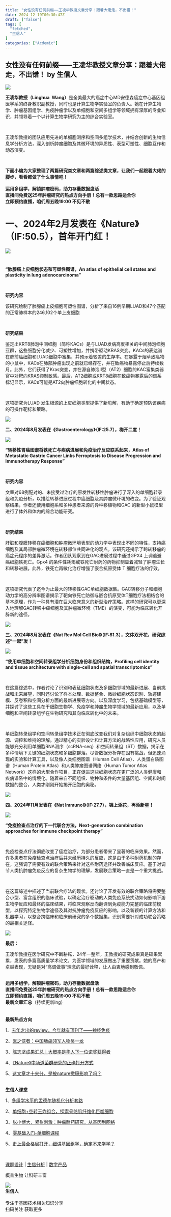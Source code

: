 ```yaml
---
title: "女性没有任何前缀——王凌华教授文章分享：跟着大佬走，不出错！"
date: 2024-12-19T00:30:47Z
draft: ["false"]
tags: [
  "fetched",
  "生信人"
]
categories: ["Acdemic"]
---
```

女性没有任何前缀——王凌华教授文章分享：跟着大佬走，不出错！ by 生信人
------
<div><p><img data-backh="200" data-backw="578" data-imgfileid="503751127" data-ratio="0.34629629629629627" data-s="300,640" data-src="https://mmbiz.qpic.cn/mmbiz_png/N3X4LBoaQjXIEUmdz1It1kIjAkaaxPYUPnSj9yDMJAURNgfDZMHg2lKCz9AzIU2b54WxoOiaEZhJWwdLqKN15Ww/640?wx_fmt=png&amp;from=appmsg" data-type="png" data-w="1080" src="https://mmbiz.qpic.cn/mmbiz_png/N3X4LBoaQjXIEUmdz1It1kIjAkaaxPYUPnSj9yDMJAURNgfDZMHg2lKCz9AzIU2b54WxoOiaEZhJWwdLqKN15Ww/640?wx_fmt=png&amp;from=appmsg"></p><p><span><strong><span>王凌华教授（</span></strong><strong><span>Linghua Wang</span></strong><strong><span>）</span></strong></span><span>是全美最大的癌症中心MD安德森癌症中心基因组医学系的终身教职副教授，同时也是计算生物学实验室的负责人。她在计算生物学、肿瘤基因组学、免疫肿瘤学以及单细胞和空间多组学等领域拥有深厚的专业知识，并领导着一个以计算生物学研究为主的综合实验室。</span></p><p><span><br></span></p><p><span>王凌华教授的团队应用先进的单细胞测序和空间多组学技术，并结合创新的生物信息学分析方法，深入剖析肿瘤细胞及其微环境的异质性、表型可塑性、细胞互作和动态演变。</span><p></p></p><p><span><br></span></p><section><strong><span>下面小编为大家整理了两篇研究类文章和两篇综述类文章，让我们一起跟着大佬的脚步，看看都做了什么事情吧！</span></strong></section><section><strong><span><br></span></strong></section><section><span><strong><span>运用多组学，解锁肿瘤密码，助力存量数据盘活</span></strong></span></section><section><span><strong><span>直播间</span></strong><strong><span>免费送25年肿瘤研究的热点方向手册</span></strong><strong><span>！总有一款思路适合你</span></strong></span></section><section><span><strong><span>立即预约直播，咱们周五晚19:00 不见不散</span></strong></span></section><section><mp-common-videosnap data-pluginname="mpvideosnap" data-headimgurl="https://wx.qlogo.cn/finderhead/Q3auHgzwzM6FFopmV1QQnKVZIbKHW6ZicSlEyQgGDB6dRytVozA52Hw/0" data-username="v2_060000231003b20faec8cae18d1bcbd7cd00e931b07784c857b147c43644e4b9ae3159798aa0@finder" data-nickname="概普生信人" data-desc="将在12月20日 19:00 直播" data-livewording="预约" data-intro="解锁多组学在肿瘤研究中的应用" data-type="live" data-status="0" data-noticeid="finderlivenotice-v2_060000231003b20faec8cae18d1bcbd7cd00e931b07784c857b147c43644e4b9ae3159798aa0@finder-1734337549215413-829782724" data-isdisabled="0" data-errortips=""></mp-common-videosnap></section><h1><span><strong><span>一、2024年2月发表在《Nature》（IF:50.5），首年开门红！</span></strong></span></h1><section><img data-backh="299" data-backw="578" data-imgfileid="503751128" data-ratio="0.5179677819083024" data-s="300,640" data-src="https://mmbiz.qpic.cn/mmbiz_png/N3X4LBoaQjXIEUmdz1It1kIjAkaaxPYUjMb2zrhGysp6ogm9NDQSkHbPBksneIbkxGpXb5uXmj8cgxz5XfPT0g/640?wx_fmt=png&amp;from=appmsg" data-type="png" data-w="807" src="https://mmbiz.qpic.cn/mmbiz_png/N3X4LBoaQjXIEUmdz1It1kIjAkaaxPYUjMb2zrhGysp6ogm9NDQSkHbPBksneIbkxGpXb5uXmj8cgxz5XfPT0g/640?wx_fmt=png&amp;from=appmsg"></section><h1><p></p></h1><p><span><strong><span>“肺腺癌上皮细胞状态和可塑性图谱，An atlas of epithelial cell states and plasticity in lung adenocarcinoma”</span></strong></span><p></p></p><p><span><strong><span><br></span></strong></span></p><section><span><strong><span>研究内容</span></strong></span><p></p></section><p><span>该研究绘制了肺腺癌上皮细胞可塑性图谱，分析了来自16例早期LUAD和47个匹配的正常肺样本的246,102个单上皮细胞</span><p></p></p><p><span><br></span></p><section><span><strong><span>研究结果</span></strong></span><p></p></section><p><span>鉴定出KRT8肺泡中间细胞（简称KACs）是与LUAD发病高度相关的中间肺泡细胞亚群，这些细胞分化减少、可塑性增加，并携带驱动KRAS突变。KACs的表达谱在肺前癌细胞和LUAD细胞中富集，并预示着较差的生存率。在暴露于烟草致癌物的小鼠中，KACs在肺部肿瘤出现之前就已经存在，并在致癌物暴露停止后持续数月。此外，它们获得了Kras突变，并在源自肺泡II型（AT2）细胞的KAC富集类器官中对靶向KRAS抑制敏感。最后，AT2细胞或KRT8细胞在致癌物暴露后的谱系标记显示，KACs可能是AT2向肿瘤细胞转化的中间状态。</span><p></p></p><p><span><br></span></p><p><span>这项研究为LUAD 发生根源的上皮细胞类型提供了新见解，有助于确定预防该疾病的可操作靶标和策略。</span></p><section><img data-backh="442" data-backw="578" data-imgfileid="503751129" data-ratio="0.7646219686162625" data-s="300,640" data-src="https://mmbiz.qpic.cn/mmbiz_png/N3X4LBoaQjXIEUmdz1It1kIjAkaaxPYU1YCaKhqpGACqlQibquuLdDNDaOPgv6ZFM52BibOiaUakwGdJNsX5cCfrw/640?wx_fmt=png&amp;from=appmsg" data-type="png" data-w="701" src="https://mmbiz.qpic.cn/mmbiz_png/N3X4LBoaQjXIEUmdz1It1kIjAkaaxPYU1YCaKhqpGACqlQibquuLdDNDaOPgv6ZFM52BibOiaUakwGdJNsX5cCfrw/640?wx_fmt=png&amp;from=appmsg"></section><p><p></p></p><p><span><strong><span>二、2024年8月发表在《Gastroenterology》（IF:25.7），梅开二度！</span></strong></span></p><section><img data-backh="296" data-backw="578" data-imgfileid="503751130" data-ratio="0.5120405576679341" data-s="300,640" data-src="https://mmbiz.qpic.cn/mmbiz_png/N3X4LBoaQjXIEUmdz1It1kIjAkaaxPYUZKGWt4oLo2Vannaf8EK0BiaooSyPSSf1q8sVZtEIY5ThooHuaX3O0Ag/640?wx_fmt=png&amp;from=appmsg" data-type="png" data-w="789" src="https://mmbiz.qpic.cn/mmbiz_png/N3X4LBoaQjXIEUmdz1It1kIjAkaaxPYUZKGWt4oLo2Vannaf8EK0BiaooSyPSSf1q8sVZtEIY5ThooHuaX3O0Ag/640?wx_fmt=png&amp;from=appmsg"></section><p><p></p></p><p><span><strong><span>“转移性胃癌图谱将铁死亡与疾病进展和免疫治疗反应联系起来，Atlas of Metastatic Gastric Cancer Links Ferroptosis to Disease Progression and Immunotherapy Response”</span></strong></span><p></p></p><p><span><strong><span><br></span></strong></span></p><section><span><strong><span>研究内容</span></strong></span><p></p></section><p><span>文章对68例配对的、未接受过治疗的原发性转移性肿瘤进行了深入的单细胞转录组和免疫分析，以描绘转移进展过程中癌细胞及其肿瘤微环境的改变。为了验证观察结果，作者还使用细胞系和多种患者来源的异种移植物和GAC 的新型小鼠模型进行了体外和体内的综合功能研究。</span><p></p></p><p><span><br></span></p><section><span><strong><span>研究结果</span></strong></span><p></p></section><p><span>肝脏和腹膜转移在癌细胞和肿瘤微环境表型的动力学中表现出不同的特性，支持癌细胞及其局部肿瘤微环境在转移部位共同进化的观点。该研究还揭示了跨转移瘤的癌症元程序的差异激活。作者团队观察到在GAC进展过程中通过GPX4 上调逃避癌细胞铁死亡。Gpx4 的条件性耗竭或铁死亡耐药的药物抑制显着减轻了肿瘤生长和转移进展。此外，铁死亡再敏化治疗增强了嵌合抗原受体 T 细胞疗法的疗效。</span><p></p></p><p><span><br></span></p><p><span>这项研究代表了迄今为止最大的转移性GAC单细胞数据集。GAC转移分子和细胞动力学的高分辨率图谱揭示了靶向铁死亡防御与嵌合抗原受体T细胞疗法相结合的基本原理，作为一种具有潜在巨大临床意义的新型治疗策略。这样的研究可以更深入地理解GAC转移中癌细胞及其肿瘤微环境（TME）的演变，可能为临床转化开辟新的途径。</span></p><section><img data-backh="448" data-backw="578" data-imgfileid="503751131" data-ratio="0.775" data-s="300,640" data-src="https://mmbiz.qpic.cn/mmbiz_png/N3X4LBoaQjXIEUmdz1It1kIjAkaaxPYUlXUicEraGicYKsYrgVIh9X7jPzJUQBzYqKTeNGfGRVkBHdrExxDLurmg/640?wx_fmt=png&amp;from=appmsg" data-type="png" data-w="1080" src="https://mmbiz.qpic.cn/mmbiz_png/N3X4LBoaQjXIEUmdz1It1kIjAkaaxPYUlXUicEraGicYKsYrgVIh9X7jPzJUQBzYqKTeNGfGRVkBHdrExxDLurmg/640?wx_fmt=png&amp;from=appmsg"></section><p><span><strong><span>三、2024年8月发表在《Nat Rev Mol Cell Biol》（IF:81.3），文体双开花，研究综述“一起”发！</span></strong></span></p><p><img data-backh="173" data-backw="578" data-imgfileid="503751132" data-ratio="0.2986198243412798" data-s="300,640" data-src="https://mmbiz.qpic.cn/mmbiz_png/N3X4LBoaQjXIEUmdz1It1kIjAkaaxPYUIibZ64o2oLmhc5S3GbfiaQoVKzmPVgqcibibhQhIR2qicUpF66ldGCQQTnQ/640?wx_fmt=png&amp;from=appmsg" data-type="png" data-w="797" src="https://mmbiz.qpic.cn/mmbiz_png/N3X4LBoaQjXIEUmdz1It1kIjAkaaxPYUIibZ64o2oLmhc5S3GbfiaQoVKzmPVgqcibibhQhIR2qicUpF66ldGCQQTnQ/640?wx_fmt=png&amp;from=appmsg"></p><p><span><strong><span>“使用单细胞和空间转录组学分析细胞身份和组织结构，Profiling cell identity and tissue architecture with single-cell and spatial transcriptomics”</span></strong></span><p></p></p><p><span><strong><span><br></span></strong></span></p><p><span>在这篇综述中，作者讨论了识别和表征细胞状态及多细胞邻域的最新进展、当前挑战和未来展望，同时还讨论了样本处理、数据整合、微妙细胞状态识别、轨迹建模、反卷积和空间分析方面的最新进展等方向。以及深度学习，包括基础模型等，并探讨了这些工具在干细胞生物学、免疫学和肿瘤生物学领域的最新应用，以及单细胞和空间转录组学在生物研究和其向临床转化中的未来。</span><p></p></p><p><span><br></span></p><p><span>单细胞转录组学和空间转录组学技术正在彻底改变我们对复杂组织中细胞状态的起源、调控和维持的理解。通过精心的实验设计和计算方法的战略性应用，研究人员能够充分利用单细胞RNA测序（scRNA-seq）和空间转录组（ST）数据，揭示在多种情境下关键的细胞状态和多细胞群落。尽管数据分析存在固有挑战，但迅速涌现的实验和计算工具，以及像人类细胞图谱（Human Cell Atlas）、人类蛋白质图谱（Human Protein Atlas）和人类肿瘤图谱网络（Human Tumor Atlas Network）这样的大型合作项目，正在促进这些细胞状态在更广泛的人类健康和疾病谱系中的情境化。随着来自不同组织、物种和条件的大量基因组、空间和时间数据的整合，人类才刚刚开始揭开细胞的奥秘。</span></p><p><img data-backh="520" data-backw="578" data-imgfileid="503751133" data-ratio="0.9007981755986317" data-s="300,640" data-src="https://mmbiz.qpic.cn/mmbiz_png/N3X4LBoaQjXIEUmdz1It1kIjAkaaxPYUS4aia5lB864wUZ1d8EluHMoI7Z4ZM23M9ibukPibGIZIaZXp9DICxMyjA/640?wx_fmt=png&amp;from=appmsg" data-type="png" data-w="877" src="https://mmbiz.qpic.cn/mmbiz_png/N3X4LBoaQjXIEUmdz1It1kIjAkaaxPYUS4aia5lB864wUZ1d8EluHMoI7Z4ZM23M9ibukPibGIZIaZXp9DICxMyjA/640?wx_fmt=png&amp;from=appmsg"></p><p><span><strong><span>四、2024年11月发表在《Nat Immunol》（IF:27.7），锦上添花，再添新星！</span></strong></span></p><section><img data-backh="173" data-backw="578" data-imgfileid="503751134" data-ratio="0.29961587708066584" data-s="300,640" data-src="https://mmbiz.qpic.cn/mmbiz_png/N3X4LBoaQjXIEUmdz1It1kIjAkaaxPYUMmia3mc0XBOGPkdzQeCqWfru71mWwzapNMAcMJ5q61z8acSmdonWEEw/640?wx_fmt=png&amp;from=appmsg" data-type="png" data-w="781" src="https://mmbiz.qpic.cn/mmbiz_png/N3X4LBoaQjXIEUmdz1It1kIjAkaaxPYUMmia3mc0XBOGPkdzQeCqWfru71mWwzapNMAcMJ5q61z8acSmdonWEEw/640?wx_fmt=png&amp;from=appmsg"></section><p><p></p></p><p><span><strong><span>“免疫检查点治疗的下一代联合方法，Next-generation combination approaches for immune checkpoint therapy”</span></strong></span><p></p></p><p><span><strong><span><br></span></strong></span></p><p><span>免疫检查点疗法彻底改变了癌症治疗，为部分患者带来了显著的临床效果。然而，许多患者在免疫检查点治疗后并未经历持久的反应，这是由于多种耐药机制的存在，这强调了需要有效的联合策略来针对这些耐药途径并改善临床反应。基于对调节人类抗肿瘤免疫反应的复杂生物学的理解，发展联合策略一直是一个重大挑战。</span><p></p></p><p><span><br></span></p><p><span>在这篇综述中描述了当前联合疗法的现状。还讨论了开发有效的联合策略将需要整合小型、富含组织的临床试验，以确定治疗驱动的人类免疫系统扰动如何影响下游生物学反应和最终的临床结果，将临床观察反向翻译到免疫能力完整的临床前模型，以探究特定生物学途径及其对抗肿瘤免疫反应的影响，以及新颖的计算方法和机器学习，以整合跨临床和临床前研究的多个数据集，识别需要针对成功联合策略的最相关途径。</span></p><p><img data-backh="407" data-backw="578" data-imgfileid="503751135" data-ratio="0.7038724373576309" data-s="300,640" data-src="https://mmbiz.qpic.cn/mmbiz_png/N3X4LBoaQjXIEUmdz1It1kIjAkaaxPYUJ87TepRW6fxtCKYMhBNBDGXhnCqzW8Gdmsu86zUWdE29fJYGQH46Mg/640?wx_fmt=png&amp;from=appmsg" data-type="png" data-w="878" src="https://mmbiz.qpic.cn/mmbiz_png/N3X4LBoaQjXIEUmdz1It1kIjAkaaxPYUJ87TepRW6fxtCKYMhBNBDGXhnCqzW8Gdmsu86zUWdE29fJYGQH46Mg/640?wx_fmt=png&amp;from=appmsg"></p><section><span><strong><span>最后：</span></strong></span><p></p></section><p><span>王凌华教授在医学研究中不断耕耘，24年一整年，王教授的研究成果真是硕果累累，发表的多篇高质量学术论文，为医学领域的发展做出了重要贡献。她的高产和卓越表现，无疑是对“高调做事”理念的最好诠释，让人由衷地感到敬佩。</span></p><section><br></section><section><span><strong><span></span></strong></span></section><section><span><strong><span>运用多组学，解锁肿瘤密码，助力存量数据盘活</span></strong></span></section><section><span><strong><span>直播间</span></strong><strong><span>免费送25年肿瘤研究的热点方向手册</span></strong><strong><span>！总有一款思路适合你</span></strong></span></section><section><span><strong><span>立即预约直播，咱们周五晚19:00 不见不散</span></strong></span></section><section><span><strong><span></span></strong></span></section><section><mp-common-videosnap data-pluginname="mpvideosnap" data-headimgurl="https://wx.qlogo.cn/finderhead/Q3auHgzwzM6FFopmV1QQnKVZIbKHW6ZicSlEyQgGDB6dRytVozA52Hw/0" data-username="v2_060000231003b20faec8cae18d1bcbd7cd00e931b07784c857b147c43644e4b9ae3159798aa0@finder" data-nickname="概普生信人" data-desc="将在12月20日 19:00 直播" data-livewording="预约" data-intro="解锁多组学在肿瘤研究中的应用" data-type="live" data-status="0" data-noticeid="finderlivenotice-v2_060000231003b20faec8cae18d1bcbd7cd00e931b07784c857b147c43644e4b9ae3159798aa0@finder-1734337549215413-829782724" data-isdisabled="0" data-errortips=""></mp-common-videosnap></section><section><section><section><strong>最新文章汇总</strong><span>（持续更新ing）</span></section></section><section data-width="100%"><br data-filtered="filtered"></section></section><section><section><section><section><br data-filtered="filtered"></section></section><section data-width="100%"><section><span><strong data-brushtype="text"><strong><span>最新热点方向</span></strong></strong></span></section></section></section><section><section data-autoskip="1"><p><span>1、<a target="_blank" href="https://mp.weixin.qq.com/s?__biz=MzA5NjU5NjQ4MA==&amp;mid=2651232099&amp;idx=1&amp;sn=d1d1451676d60b8706910c182dec3863&amp;chksm=8b5f900cbc28191a9d9f5417a4e7ded9e34189108da32600da2ff06f7f74b3ce8558bb344e5a&amp;token=1577558397&amp;lang=zh_CN&amp;scene=21#wechat_redirect" textvalue="去年才出的review，今年就有顶刊了——神经免疫" linktype="text" imgurl="" imgdata="null" tab="innerlink" data-linktype="2">去年才出的review，今年就有顶刊了——神经免疫</a></span></p><p><span>2、</span><a target="_blank" href="http://mp.weixin.qq.com/s?__biz=MzA5NjU5NjQ4MA==&amp;mid=2651232914&amp;idx=1&amp;sn=19ed1b00b0770bc77727e0adf1a32a21&amp;chksm=8b5f9dfdbc2814eb5cb5c7a8d13a1138c7fc850230e0411ba24a3b2dc93c123e3eb2713bd7b1&amp;scene=21#wechat_redirect" textvalue="医之侠者：中国肺癌领军人物吴一龙" linktype="text" imgurl="" imgdata="null" data-itemshowtype="0" tab="innerlink" data-linktype="2" hasload="1">医之侠者：中国肺癌领军人物吴一龙</a></p><p><span>3、<a target="_blank" href="http://mp.weixin.qq.com/s?__biz=MzA5NjU5NjQ4MA==&amp;mid=2651232864&amp;idx=1&amp;sn=698356a4215734245fc5266ae2da4ab8&amp;chksm=8b5f9d0fbc281419f36dc16633e5f2029afddaed734bed83752bdf1743f0c592b1cfe0c18054&amp;scene=21#wechat_redirect" textvalue="陈志坚成果汇总｜大概率是华人下一位诺奖获得者" linktype="text" imgurl="" imgdata="null" data-itemshowtype="0" tab="innerlink" data-linktype="2" hasload="1">陈志坚成果汇总｜大概率是华人下一位诺奖获得者</a></span></p><p><span>4、<a target="_blank" href="http://mp.weixin.qq.com/s?__biz=MzA5NjU5NjQ4MA==&amp;mid=2651232038&amp;idx=1&amp;sn=2f68d96696dfa1178b21fe45e55b5be7&amp;chksm=8b5f9049bc28195f50e1b4fb547420dafbf36d3ac3f0de36af4e56a5e60b3dc8a913107abbee&amp;scene=21#wechat_redirect" textvalue="《Nature》中肠道菌群研究的正确打开方式" linktype="text" imgurl="" imgdata="null" data-itemshowtype="0" tab="innerlink" data-linktype="2" hasload="1">《Nature》中肠道菌群研究的正确打开方式</a></span></p><p><span>5、<a target="_blank" href="http://mp.weixin.qq.com/s?__biz=MzA5NjU5NjQ4MA==&amp;mid=2651231475&amp;idx=1&amp;sn=bdb6d9393198c922a78ab7ab386764a6&amp;chksm=8b5f939cbc281a8aacccc069e096ce37585e1b92992c5b05340de96335cdc814c8d29ab403ac&amp;scene=21#wechat_redirect" textvalue="这文章才十来分，是被nature撤稿影响了吗？" linktype="text" imgurl="" imgdata="null" data-itemshowtype="0" tab="innerlink" data-linktype="2" hasload="1">这文章才十来分，是被nature撤稿影响了吗？</a></span></p></section></section></section><section><section><section><section><br data-filtered="filtered"></section></section><section data-width="100%"><section><span><strong data-brushtype="text"><strong><span>生信人课堂</span></strong></strong></span></section></section></section><section><section data-autoskip="1"><p><span>1、<a target="_blank" href="http://mp.weixin.qq.com/s?__biz=MzA5NjU5NjQ4MA==&amp;mid=2651231246&amp;idx=2&amp;sn=e9a3817e55f8b9a216317cf792b2cdeb&amp;chksm=8b5f9361bc281a77de8c15a66cf6f38a5b4b5a529d09bfbe6f990cac37fc7558b71117332237&amp;scene=21#wechat_redirect" textvalue="多组学水平的孟德尔随机化分析套路" linktype="text" imgurl="" imgdata="null" data-itemshowtype="0" tab="innerlink" data-linktype="2" hasload="1">多组学水平的孟德尔随机化分析套路</a></span></p><p><span>2、<a target="_blank" href="http://mp.weixin.qq.com/s?__biz=MzA5NjU5NjQ4MA==&amp;mid=2651231263&amp;idx=2&amp;sn=f5b705a49c16d2c5e16f3596c83aa4e6&amp;chksm=8b5f9370bc281a663e6fa184c5f711684ea900043b54fb93289d0383017393a7fd0eed7acad9&amp;scene=21#wechat_redirect" textvalue="单细胞+空转王炸组合，探索骨骼肌纤维化巨噬细胞" linktype="text" imgurl="" imgdata="null" data-itemshowtype="0" tab="innerlink" data-linktype="2" hasload="1">单细胞+空转王炸组合，探索骨骼肌纤维化巨噬细胞</a></span></p><p><span>3、<a target="_blank" href="http://mp.weixin.qq.com/s?__biz=MzA5NjU5NjQ4MA==&amp;mid=2651231475&amp;idx=2&amp;sn=1cc3634bbbaf2b01dffe537173c330bd&amp;chksm=8b5f939cbc281a8a38b5d224f8b572fb9a1fc9bea648164d9840a40c8bd4dd8e7292ad0eeb28&amp;scene=21#wechat_redirect" textvalue="以小博大，紧张刺激：肿瘤耐药研究，从基因到网络" linktype="text" imgurl="" imgdata="null" data-itemshowtype="0" tab="innerlink" data-linktype="2" hasload="1">以小博大，紧张刺激：肿瘤耐药研究，从基因到网络</a></span></p><p><span>4、<a target="_blank" href="http://mp.weixin.qq.com/s?__biz=MzA5NjU5NjQ4MA==&amp;mid=2651231403&amp;idx=2&amp;sn=a24c3de06e79cee6f60fce4de00992cc&amp;chksm=8b5f93c4bc281ad2dd8c796dcd7972b5cb0bc35cd168b52ddb18146c04657e65592a5544cb20&amp;scene=21#wechat_redirect" textvalue="零基础入门-单细胞课程" linktype="text" imgurl="" imgdata="null" data-itemshowtype="0" tab="innerlink" data-linktype="2" hasload="1">零基础入门-单细胞课程</a></span></p><p><span>5、<a target="_blank" href="http://mp.weixin.qq.com/s?__biz=MzA5NjU5NjQ4MA==&amp;mid=2651231220&amp;idx=2&amp;sn=1018e94760161600e02a274a0f6b5f50&amp;chksm=8b5f949bbc281d8d5ab43f21cce6de6ed329614b413197da8e6d20abdb9d32b25287ad4c9857&amp;scene=21#wechat_redirect" textvalue="史上最全格局打开，细讲基因组学，确定不来学学？" linktype="text" imgurl="" imgdata="null" data-itemshowtype="0" tab="innerlink" data-linktype="2" hasload="1">史上最全格局打开，细讲基因组学，确定不来学学？</a></span></p><p><br data-filtered="filtered"></p><p><a href="http://mp.weixin.qq.com/s?__biz=MzA5NjU5NjQ4MA==&amp;mid=2651228874&amp;idx=6&amp;sn=e2c9030b187c654d7faf43f9ae16fa0e&amp;chksm=8b5f8da5bc2804b3a02f80ebe48b9d26cc95b395cc6a955b53b0fd97a996653dd4ed4cc37e08&amp;scene=21#wechat_redirect" data-linktype="2">课题设计</a><span> | <a href="http://mp.weixin.qq.com/s?__biz=MzA5NjU5NjQ4MA==&amp;mid=2651223612&amp;idx=6&amp;sn=6c1d6704031c8bf69ecc76742b34518e&amp;chksm=8b5f7153bc28f8456c411f5b04b012c4596c2d39e3719a2c9fdd554e8adbe734fb552106fafb&amp;scene=21#wechat_redirect" data-linktype="2">生信分析</a> | <a href="http://mp.weixin.qq.com/s?__biz=MzA5NjU5NjQ4MA==&amp;mid=2651228415&amp;idx=2&amp;sn=2c65d74e35632ce52094d25e0d2fcf33&amp;chksm=8b5f8f90bc2806866eb21d5e78bc339cdec20a0a08cff9a8e9bd7829bc0cea9616bccd421f1b&amp;scene=21#wechat_redirect" data-linktype="2">数字产品</a></span></p><p><span>概普生物 让科研丰富</span></p><section data-tools="135编辑器" data-id="125822" data-color="#00259f"><section data-bgw="266" data-ratio="0.8421052631578947" data-lazy-bgimg="https://mmbiz.qpic.cn/mmbiz_png/N3X4LBoaQjWQf4lNGt7ndITTGlJfQQRj5J9MY0iaU72BlQhcic3VQ7icPXoLq9Lo1IwibibRibWDNFzSWun5bdia5KrDw/640?wx_fmt=png" data-fail="0"><section data-width="40%"><section><img data-imgfileid="503751138" data-ratio="1" data-src="https://mmbiz.qpic.cn/mmbiz_jpg/N3X4LBoaQjWQf4lNGt7ndITTGlJfQQRjQNcyveWAgggfVmFSjJBBtwccOfgX5MjcqYaMcUmQVKhpPicrdvyPBCg/640?wx_fmt=other&amp;from=appmsg&amp;wxfrom=5&amp;wx_lazy=1&amp;wx_co=1&amp;tp=webp" data-type="jpeg" data-w="258" data-width="100%" src="https://mmbiz.qpic.cn/mmbiz_jpg/N3X4LBoaQjWQf4lNGt7ndITTGlJfQQRjQNcyveWAgggfVmFSjJBBtwccOfgX5MjcqYaMcUmQVKhpPicrdvyPBCg/640?wx_fmt=other&amp;from=appmsg&amp;wxfrom=5&amp;wx_lazy=1&amp;wx_co=1&amp;tp=webp"></section></section><section data-width="60%"><section><section><section><strong data-brushtype="code">生信人</strong></section><section><section><br data-filtered="filtered"></section></section></section></section><section>专注于基因技术相关知识分享</section><section>扫码关注 获取更多</section></section></section></section><p><br data-filtered="filtered"></p><p><br data-filtered="filtered"></p><section data-tools="135编辑器" data-id="118316" data-color="#00259f"><section><section><section><p><br data-filtered="filtered"></p><section><br data-filtered="filtered"></section><p><br data-filtered="filtered"></p></section><section><strong data-brushtype="text">END</strong></section><section><section><br></section></section></section></section></section></section></section></section><p><br></p><p><br></p><p><mp-style-type data-value="3"></mp-style-type></p></div>  
<hr>
<a href="https://mp.weixin.qq.com/s/vSByR_r_ypPkO7krCim9Qw",target="_blank" rel="noopener noreferrer">原文链接</a>
